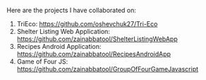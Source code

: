 Here are the projects I have collaborated on: 
1. TriEco: https://github.com/oshevchuk27/Tri-Eco
2. Shelter Listing Web Application: https://github.com/zainabbatool/ShelterListingWebApp
3. Recipes Android Application: https://github.com/zainabbatool/RecipesAndroidApp
4. Game of Four JS: https://github.com/zainabbatool/GroupOfFourGameJavascript

<!---
mehrasaumyaa/mehrasaumyaa is a ✨ special ✨ repository because its `README.md` (this file) appears on your GitHub profile.
You can click the Preview link to take a look at your changes.
--->
